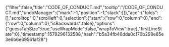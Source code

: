 {"filter":false,"title":"CODE_OF_CONDUCT.md","tooltip":"/CODE_OF_CONDUCT.md","undoManager":{"mark":-1,"position":-1,"stack":[]},"ace":{"folds":[],"scrolltop":0,"scrollleft":0,"selection":{"start":{"row":0,"column":0},"end":{"row":0,"column":0},"isBackwards":false},"options":{"guessTabSize":true,"useWrapMode":false,"wrapToView":true},"firstLineState":0},"timestamp":1579296132588,"hash":"b5a34fb46dda0c170b299e85e3e6b6e69561af28"}